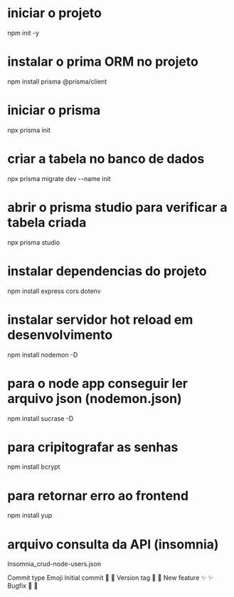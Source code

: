 # iniciar o projeto
npm init -y

# instalar o prima ORM no projeto
npm install prisma @prisma/client

# iniciar o prisma
npx prisma init

# criar a tabela no banco de dados
npx prisma migrate dev --name init

# abrir o prisma studio para verificar a tabela criada
npx prisma studio

# instalar dependencias do projeto
npm install express cors dotenv

# instalar servidor hot reload em desenvolvimento
npm install nodemon -D

# para o node app conseguir ler arquivo json (nodemon.json)
npm install sucrase -D

# para cripitografar as senhas
npm install bcrypt

# para retornar erro ao frontend
npm install yup

# arquivo consulta da API (insomnia)
 Insomnia_crud-node-users.json


Commit type	Emoji
Initial commit	🎉 :tada:
Version tag	    🔖 :bookmark:
New feature	    ✨ :sparkles:
Bugfix	        🐛 :bug: